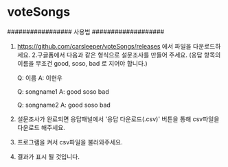 # voteSongs

#################     사용법     ###################

1. https://github.com/carsleeper/voteSongs/releases 에서 파일을 다운로드하세요.
2.구글폼에서 다음과 같은 형식으로 설문조사를 만들어 주세요. (응답 항목의 이름을 무조건 good, soso, bad 로 지어야 합니다.)


    Q: 이름
    A: 이현우

    Q: songname1
    A: good
       soso
       bad

    Q: songname2
    A: good
       soso
       bad

3. 설문조사가 완료되면 응답패널에서 '응답 다운로드(.csv)' 버튼을 통해 csv파일을 다운로드 해주세요.
4. 프로그램을 켜서 csv파일을 불러와주세요. 
5. 결과가 표시 될 것입니다.
   
